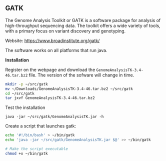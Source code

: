 ## GATK

The Genome Analysis Toolkit or GATK is a software package for analysis of high-throughput sequencing
data. The toolkit offers a wide variety of tools, with a primary focus on variant discovery and
genotyping.

Website: https://www.broadinstitute.org/gatk/

The software works on all platforms that run java.

**Installation**

Register on the webpage and download the `GenomeAnalysisTK-3.4-46.tar.bz2` file. The version
of the sofware will change in time.

```bash
mkdir -p ~/src/gatk
mv ~/Downloads/GenomeAnalysisTK-3.4-46.tar.bz2 ~/src/gatk
cd ~/src/gatk
tar jxvf GenomeAnalysisTK-3.4-46.tar.bz2
```
Test the installation

	java -jar ~/src/gatk/GenomeAnalysisTK.jar -h
	
Create a script that launches gatk:

```bash
echo '#!/bin/bash' > ~/bin/gatk
echo 'java -jar ~/src/gatk/GenomeAnalysisTK.jar $@' >> ~/bin/gatk

# Make the script executable
chmod +x ~/bin/gatk
```

